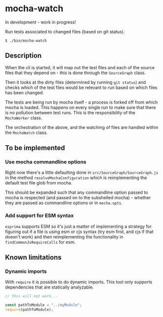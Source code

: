 # mocha-watch

In development - work in progress!

Run tests associated to changed files (based on git status).

```
$ ./bin/mocha-watch
```

## Description

When the cli is started, it will map out the test files and each of the source
files that they depend on - this is done through the `SourceGraph` class.

Then it looks at the dirty files (determined by running `git status`) and checks
which of the test files would be relevant to run based on which files has been
changed.

The tests are being run by mocha itself - a process is forked off from which
mocha is loaded. This happens on every single run to make sure that there is no
pollution between test runs. This is the responsibility of the `MochaWorker` class.

The orchestration of the above, and the watching of files are handled within the
`MochaWatch` class.

## To be implemented

### Use mocha commandline options

Right now there's a little defaulting done in `src/SourceGraph/SourceGraph.js`
in the method `resolveMochaConfiguration` which is reimplementing the default
test file glob from mocha.

This should be expanded such that any commandline option passed to mocha is
respected (and passed on to the subshelled mocha) - whether they are passed as
commandline options or in `mocha.opts`.

### Add support for ESM syntax

`esprima` supports ESM so it's just a matter of implementing a strategy for
figuring out if a file is using esm or cjs syntax (try esm first, and cjs if
that doesn't work) and then reimplementing the functionality in
`findCommonJsRequireCalls` for esm.

## Known limitations

### Dynamic imports

With `require` it is possible to do dynamic imports. This tool only supports
dependencies that are statically analyzable.

```js
// This will not work...

const pathToModule = "../myModule";
require(pathToModule);
```
